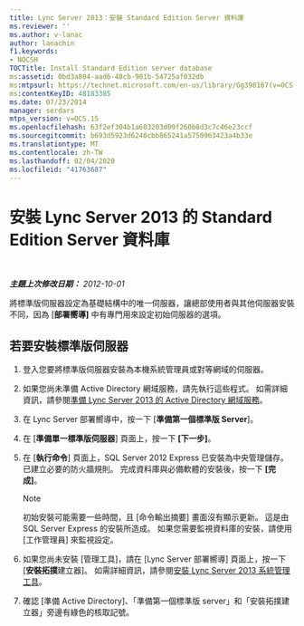 ```yaml
---
title: Lync Server 2013：安裝 Standard Edition Server 資料庫
ms.reviewer: ''
ms.author: v-lanac
author: lanachin
f1.keywords:
- NOCSH
TOCTitle: Install Standard Edition server database
ms:assetid: 0bd3a804-aad6-48cb-981b-54725af032db
ms:mtpsurl: https://technet.microsoft.com/en-us/library/Gg398167(v=OCS.15)
ms:contentKeyID: 48183385
ms.date: 07/23/2014
manager: serdars
mtps_version: v=OCS.15
ms.openlocfilehash: 63f2ef304b1a603203d09f260b8d3c7c46e23ccf
ms.sourcegitcommit: b693d5923d6240cbb865241a5750963423a4b33e
ms.translationtype: MT
ms.contentlocale: zh-TW
ms.lasthandoff: 02/04/2020
ms.locfileid: "41763687"
---
```

<div data-xmlns="http://www.w3.org/1999/xhtml">

<div class="topic" data-xmlns="http://www.w3.org/1999/xhtml" data-msxsl="urn:schemas-microsoft-com:xslt" data-cs="http://msdn.microsoft.com/en-us/">

<div data-asp="http://msdn2.microsoft.com/asp">

# <a name="install-standard-edition-server-database-for-lync-server-2013"></a>安裝 Lync Server 2013 的 Standard Edition Server 資料庫

</div>

<div id="mainSection">

<div id="mainBody">

<span> </span>

_**主題上次修改日期：** 2012-10-01_

將標準版伺服器設定為基礎結構中的唯一伺服器，讓總部使用者與其他伺服器安裝不同，因為 [**部署嚮導]** 中有專門用來設定初始伺服器的選項。

<div>

## <a name="to-install-a-standard-edition-server"></a>若要安裝標準版伺服器

1.  登入您要將標準版伺服器安裝為本機系統管理員或對等網域的伺服器。

2.  如果您尚未準備 Active Directory 網域服務，請先執行這些程式。 如需詳細資訊，請參閱[準備 Lync Server 2013 的 Active Directory 網域服務](lync-server-2013-preparing-active-directory-domain-services.md)。

3.  在 Lync Server 部署嚮導中，按一下 [**準備第一個標準版 Server**]。

4.  在 [**準備單一標準版伺服器**] 頁面上，按一下 **[下一步]**。

5.  在 [**執行命令**] 頁面上，SQL Server 2012 Express 已安裝為中央管理儲存。 已建立必要的防火牆規則。 完成資料庫與必備軟體的安裝後，按一下 **[完成]**。
    
    <div>
    

    > [!NOTE]  
    > 初始安裝可能需要一些時間，且 [命令輸出摘要] 畫面沒有顯示更新。 這是由 SQL Server Express 的安裝所造成。 如果您需要監視資料庫的安裝，請使用 [工作管理員] 來監視設定。

    
    </div>

6.  如果您尚未安裝 [管理工具]，請在 [Lync Server 部署嚮導] 頁面上，按一下 [**安裝拓撲**建立器]。 如需詳細資訊，請參閱[安裝 Lync Server 2013 系統管理工具](lync-server-2013-install-lync-server-administrative-tools.md)。

7.  確認 [準備 Active Directory]、「準備第一個標準版 server」和「安裝拓撲建立器」旁邊有綠色的核取記號。

</div>

</div>

<span> </span>

</div>

</div>

</div>

